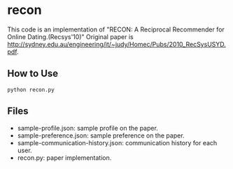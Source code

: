 recon
=======================

This code is an implementation of "RECON: A Reciprocal Recommender for Online Dating.(Recsys'10)"
Original paper is http://sydney.edu.au/engineering/it/~judy/Homec/Pubs/2010_RecSysUSYD.pdf.

## How to Use

```
python recon.py
```

## Files
- sample-profile.json: sample profile on the paper.
- sample-preference.json: sample preference on the paper.
- sample-communication-history.json: communication history for each user.
- recon.py: paper implementation.

